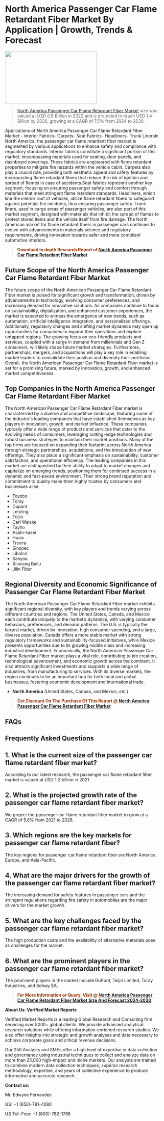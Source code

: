 <p><h1>North America Passenger Car Flame Retardant Fiber Market By Application | Growth, Trends & Forecast</h1><p><img class="aligncenter size-medium wp-image-105565" src="https://ffe5etoiles.com/wp-content/uploads/2025/01/MST7-300x171.png" alt="" width="300" height="171" /></p><blockquote><p><a href="https://www.verifiedmarketreports.com/download-sample/?rid=377192&utm_source=Github-NA&utm_medium=389" target="_blank">North America Passenger Car Flame Retardant Fiber Market</a> size was valued at USD 0.8 Billion in 2022 and is projected to reach USD 1.4 Billion by 2030, growing at a CAGR of 7.5% from 2024 to 2030.</p></blockquote>Applications of North America Passenger Car Flame Retardant Fiber Market:- Interior Fabrics- Carpets- Seat Fabrics- Headliners- Trunk LinersIn North America, the passenger car flame retardant fiber market is segmented by various applications to enhance safety and compliance with regulatory standards. Interior fabrics constitute a significant portion of this market, encompassing materials used for seating, door panels, and dashboard coverings. These fabrics are engineered with flame retardant properties to mitigate fire hazards within the vehicle cabin. Carpets also play a crucial role, providing both aesthetic appeal and safety features by incorporating flame retardant fibers that reduce the risk of ignition and spread of flames in case of accidents.Seat fabrics represent another key segment, focusing on ensuring passenger safety and comfort through materials that meet stringent flame retardant standards. Headliners, which line the interior roof of vehicles, utilize flame retardant fibers to safeguard against potential fire incidents, thus ensuring passenger safety. Trunk liners, used in cargo areas of passenger vehicles, are also part of this market segment, designed with materials that inhibit the spread of flames to protect stored items and the vehicle itself from fire damage. The North American market for flame retardant fibers in passenger cars continues to evolve with advancements in materials science and regulatory requirements, driving innovation towards safer and more compliant automotive interiors.</p><blockquote><p><span style="color: #993300;"><strong>Download In depth Research Report of <a href="https://www.verifiedmarketreports.com/download-sample/?rid=377192&utm_source=Github-NA&utm_medium=389">North America Passenger Car Flame Retardant Fiber Market</a></strong></span></p></blockquote><h2>Future Scope of the North America Passenger Car Flame Retardant Fiber Market</h2><p>The future scope of the North American Passenger Car Flame Retardant Fiber market is poised for significant growth and transformation, driven by advancements in technology, evolving consumer preferences, and increasing demand for innovative solutions. As companies continue to focus on sustainability, digitalization, and enhanced customer experiences, the market is expected to witness the emergence of new trends, such as automation, artificial intelligence integration, and personalized offerings. Additionally, regulatory changes and shifting market dynamics may open up opportunities for companies to expand their operations and explore untapped regions. The growing focus on eco-friendly products and services, coupled with a surge in demand from millennials and Gen Z consumers, will likely shape future market strategies. Furthermore, partnerships, mergers, and acquisitions will play a key role in enabling market leaders to consolidate their position and diversify their portfolios. Overall, the North American Passenger Car Flame Retardant Fiber market is set for a promising future, marked by innovation, growth, and enhanced market competitiveness.</p><h2>Top Companies in the North America Passenger Car Flame Retardant Fiber Market</h2><p>The North American Passenger Car Flame Retardant Fiber market is characterized by a diverse and competitive landscape, featuring some of the industry's leading companies that have established themselves as key players in innovation, growth, and market influence. These companies typically offer a wide range of products and services that cater to the evolving needs of consumers, leveraging cutting-edge technologies and robust business strategies to maintain their market positions. Many of the top firms are focused on expanding their footprint across North America through strategic partnerships, acquisitions, and the introduction of new offerings. They also place a significant emphasis on sustainability, customer satisfaction, and operational efficiency. The leading companies in this market are distinguished by their ability to adapt to market changes and capitalize on emerging trends, positioning them for continued success in a dynamic and fast-paced environment. Their strong brand reputation and commitment to quality make them highly trusted by consumers and businesses alike.</p><p><ul><li>Toyobo </li><li> Toray </li><li> Dupont </li><li> Lenzing </li><li> Teijin </li><li> Carl Weiske </li><li> Tayho </li><li> Asahi-kasei </li><li> Huvis </li><li> Trevira </li><li> Sinopec </li><li> Libolon </li><li> Sanyou </li><li> Xinxiang Bailu </li><li> Jilin Fiber</li></ul></p><h2>Regional Diversity and Economic Significance of Passenger Car Flame Retardant Fiber Market</h2><p>The North American Passenger Car Flame Retardant Fiber market exhibits significant regional diversity, with key players and trends varying across different countries and regions. The United States, Canada, and Mexico each contribute uniquely to the market’s dynamics, with varying consumer behaviors, preferences, and demand patterns. The U.S. is typically the largest market, driven by innovation, high consumer spending, and a large, diverse population. Canada offers a more stable market with strong regulatory frameworks and sustainability-focused initiatives, while Mexico presents opportunities due to its growing middle class and increasing industrial development. Economically, the North American Passenger Car Flame Retardant Fiber market plays a vital role, contributing to job creation, technological advancement, and economic growth across the continent. It also attracts significant investments and supports a wide range of industries, from manufacturing to services. With its diverse markets, the region continues to be an important hub for both local and global businesses, fostering economic development and international trade.</p><ul> <li><strong>North America</strong> (United States, Canada, and Mexico, etc.)</li></ul><blockquote><p><span style="color: #993300;"><strong>Get Discount On The Purchase Of This Report @ <a href="https://www.verifiedmarketreports.com/ask-for-discount/?rid=377192&utm_source=Github-NA&utm_medium=389">North America Passenger Car Flame Retardant Fiber Market</a></strong></span></p></blockquote><h2>FAQs</h2><p><h2>Frequently Asked Questions</h1><h2>1. What is the current size of the passenger car flame retardant fiber market?</div><div></h2><p>According to our latest research, the passenger car flame retardant fiber market is valued at USD 1.2 billion in 2021.</p><h2>2. What is the projected growth rate of the passenger car flame retardant fiber market?</div><div></h2><p>We project the passenger car flame retardant fiber market to grow at a CAGR of 5.8% from 2021 to 2026.</p><h2>3. Which regions are the key markets for passenger car flame retardant fiber?</div><div></h2><p>The key regions for passenger car flame retardant fiber are North America, Europe, and Asia-Pacific.</p><h2>4. What are the major drivers for the growth of the passenger car flame retardant fiber market?</div><div></h2><p>The increasing demand for safety features in passenger cars and the stringent regulations regarding fire safety in automobiles are the major drivers for the market growth.</p><h2>5. What are the key challenges faced by the passenger car flame retardant fiber market?</div><div></h2><p>The high production costs and the availability of alternative materials pose as challenges for the market.</p><h2>6. What are the prominent players in the passenger car flame retardant fiber market?</div><div></h2><p>The prominent players in the market include DuPont, Teijin Limited, Toray Industries, and Solvay SA.</p><!-- 14 more FAQs and answers --></body></html></p><blockquote><p><span style="color: #993300;"><strong>For More Information or Query, Visit @ <a href="https://www.verifiedmarketreports.com/product/passenger-car-flame-retardant-fiber-market/">North America Passenger Car Flame Retardant Fiber Market Size And Forecast 2024-2030</a></strong></span></p></blockquote><p><strong>About Us: Verified Market Reports</strong></p><p>Verified Market Reports is a leading Global Research and Consulting firm servicing over 5000+ global clients. We provide advanced analytical research solutions while offering information-enriched research studies. We also offer insights into strategic and growth analyses and data necessary to achieve corporate goals and critical revenue decisions.</p><p>Our 250 Analysts and SMEs offer a high level of expertise in data collection and governance using industrial techniques to collect and analyze data on more than 25,000 high-impact and niche markets. Our analysts are trained to combine modern data collection techniques, superior research methodology, expertise, and years of collective experience to produce informative and accurate research.</p><p><strong>Contact us:</strong></p><p>Mr. Edwyne Fernandes</p><p>US: +1 (650)-781-4080</p><p>US Toll-Free: +1 (800)-782-1768</p>
